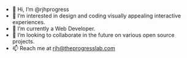 - 👋 Hi, I’m @rjhprogress
- 👀 I’m interested in design and coding visually appealing interactive experiences.
- 🌱 I’m currently a Web Developer.
- 💞️ I’m looking to collaborate in the future on various open source projects.
- 📫 Reach me at rjh@theprogresslab.com

<!---
rjhprogress/rjhprogress is a ✨ special ✨ repository because its `README.md` (this file) appears on your GitHub profile.
You can click the Preview link to take a look at your changes.
--->
